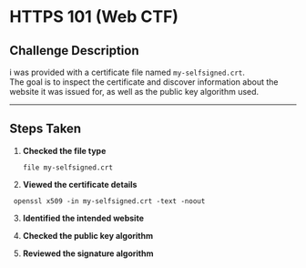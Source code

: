 # HTTPS 101 (Web CTF)

## Challenge Description
i was provided with a certificate file named `my-selfsigned.crt`.  
The goal is to inspect the certificate and discover information about the website it was issued for, as well as the public key algorithm used.

---

## Steps Taken
1. **Checked the file type**

   ```file my-selfsigned.crt```

2. **Viewed the certificate details**

  ``` openssl x509 -in my-selfsigned.crt -text -noout```

3. **Identified the intended website**

4. **Checked the public key algorithm**

5. **Reviewed the signature algorithm**

